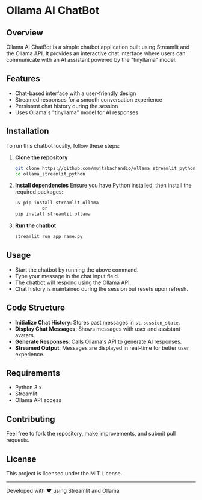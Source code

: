# Ollama AI ChatBot

## Overview

Ollama AI ChatBot is a simple chatbot application built using Streamlit and the Ollama API. It provides an interactive chat interface where users can communicate with an AI assistant powered by the "tinyllama" model.

## Features

- Chat-based interface with a user-friendly design
- Streamed responses for a smooth conversation experience
- Persistent chat history during the session
- Uses Ollama's "tinyllama" model for AI responses

## Installation

To run this chatbot locally, follow these steps:

1. **Clone the repository**

   ```sh
   git clone https://github.com/mujtabachandio/ollama_streamlit_python.git
   cd ollama_streamlit_python
   ```

2. **Install dependencies**
   Ensure you have Python installed, then install the required packages:

   ```sh
   uv pip install streamlit ollama
             or
   pip install streamlit ollama
   ```

3. **Run the chatbot**

   ```sh
   streamlit run app_name.py
   ```

## Usage

- Start the chatbot by running the above command.
- Type your message in the chat input field.
- The chatbot will respond using the Ollama API.
- Chat history is maintained during the session but resets upon refresh.

## Code Structure

- **Initialize Chat History**: Stores past messages in `st.session_state`.
- **Display Chat Messages**: Shows messages with user and assistant avatars.
- **Generate Responses**: Calls Ollama's API to generate AI responses.
- **Streamed Output**: Messages are displayed in real-time for better user experience.

## Requirements

- Python 3.x
- Streamlit
- Ollama API access

## Contributing

Feel free to fork the repository, make improvements, and submit pull requests.

## License

This project is licensed under the MIT License.

---

Developed with ❤️ using Streamlit and Ollama
